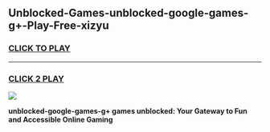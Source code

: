 
## Unblocked-Games-unblocked-google-games-g+-Play-Free-xizyu
<h3>
<a href="https://premium76.site?title=unblocked-google-games-g+&ref=09A">CLICK TO PLAY</a></h3>
<hr>

<h3>
<a href="https://premium76.site?title=unblocked-google-games-g+&ref=09A">CLICK 2 PLAY</a>
  
</h3>

<a href="https://premium76.site?title=unblocked-google-games-g+&ref=09A"><img src="https://clearcache.store/games.png"></a>


**unblocked-google-games-g+ games unblocked: Your Gateway to Fun and Accessible Online Gaming**
